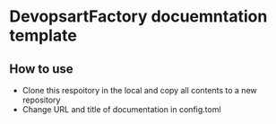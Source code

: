 # DevopsartFactory docuemntation template

## How to use
- Clone this respoitory in the local and copy all contents to a new repository
- Change URL and title of documentation in config.toml
